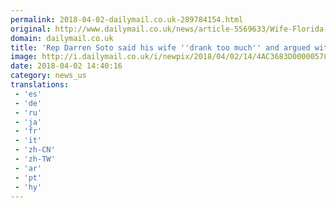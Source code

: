 ```yaml
---
permalink: 2018-04-02-dailymail.co.uk-289784154.html
original: http://www.dailymail.co.uk/news/article-5569633/Wife-Florida-Democratic-congressman-arrested-Easter-Sunday-charged-disorderly-intoxication.html?ITO=1490&ns_mchannel=rss&ns_campaign=1490
domain: dailymail.co.uk
title: 'Rep Darren Soto said his wife ''drank too much'' and argued with family'
image: http://i.dailymail.co.uk/i/newpix/2018/04/02/14/4AC3683D00000578-0-image-a-18_1522676638487.jpg
date: 2018-04-02 14:40:16
category: news_us
translations: 
 - 'es'
 - 'de'
 - 'ru'
 - 'ja'
 - 'fr'
 - 'it'
 - 'zh-CN'
 - 'zh-TW'
 - 'ar'
 - 'pt'
 - 'hy'
---
```


